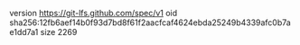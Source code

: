 version https://git-lfs.github.com/spec/v1
oid sha256:12fb6aef14b0f93d7bd8f61f2aacfcaf4624ebda25249b4339afc0b7ae1dd7a1
size 2269
